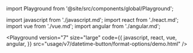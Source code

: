 import Playground from '@site/src/components/global/Playground';

import javascript from './javascript.md';
import react from './react.md';
import vue from './vue.md';
import angular from './angular.md';

<Playground
  version="7"
  size="large"
  code={{
    javascript,
    react,
    vue,
    angular,
  }}
  src="usage/v7/datetime-button/format-options/demo.html"
/>
